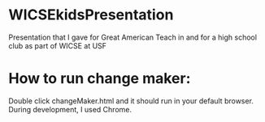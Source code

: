 # WICSEkidsPresentation
Presentation that I gave for Great American Teach in and for a high school club as part of WICSE at USF

<h1>How to run change maker:</h1>
<p>Double click changeMaker.html and it should run in your default browser.  During development, I used Chrome. </p>
